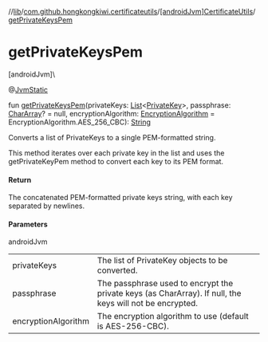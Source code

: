 //[lib](../../../index.md)/[com.github.hongkongkiwi.certificateutils](../index.md)/[[androidJvm]CertificateUtils](index.md)/[getPrivateKeysPem](get-private-keys-pem.md)

# getPrivateKeysPem

[androidJvm]\

@[JvmStatic](https://kotlinlang.org/api/latest/jvm/stdlib/kotlin.jvm/-jvm-static/index.html)

fun [getPrivateKeysPem](get-private-keys-pem.md)(privateKeys: [List](https://kotlinlang.org/api/latest/jvm/stdlib/kotlin.collections/-list/index.html)&lt;[PrivateKey](https://developer.android.com/reference/kotlin/java/security/PrivateKey.html)&gt;, passphrase: [CharArray](https://kotlinlang.org/api/latest/jvm/stdlib/kotlin/-char-array/index.html)? = null, encryptionAlgorithm: [EncryptionAlgorithm](../../com.github.hongkongkiwi.certificateutils.enums/[android-jvm]-encryption-algorithm/index.md) = EncryptionAlgorithm.AES_256_CBC): [String](https://kotlinlang.org/api/latest/jvm/stdlib/kotlin/-string/index.html)

Converts a list of PrivateKeys to a single PEM-formatted string.

This method iterates over each private key in the list and uses the getPrivateKeyPem method to convert each key to its PEM format.

#### Return

The concatenated PEM-formatted private keys string, with each key separated by newlines.

#### Parameters

androidJvm

| | |
|---|---|
| privateKeys | The list of PrivateKey objects to be converted. |
| passphrase | The passphrase used to encrypt the private keys (as CharArray). If null, the keys will not be encrypted. |
| encryptionAlgorithm | The encryption algorithm to use (default is AES-256-CBC). |
